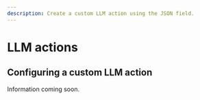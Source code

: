 ```yaml
---
description: Create a custom LLM action using the JSON field.
---
```


# LLM actions

## Configuring a custom LLM action

Information coming soon.
